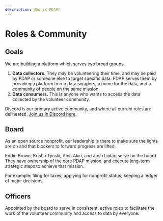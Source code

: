 ```yaml
---
description: Who is PDAP?
---
```


# Roles & Community

## Goals

We are building a platform which serves two broad groups.

1. **Data collectors.** They may be volunteering their time, and may be paid by PDAP or someone else to target specific data. PDAP serves them by providing a platform to run data scrapers, a home for the data, and a community of people on the same mission.
2. **Data consumers.** This is anyone who wants to access the data collected by the volunteer community.

Discord is our primary active community, and where all current roles are delineated. [Join us in Discord here](https://discord.gg/wMqex8nKZJ).

## Board

As an open source nonprofit, our leadership is there to make sure the lights are on and that blockers to forward progress are lifted.

Eddie Brown, Kristin Tynski, Alec Akin, and Josh Lintag serve on the board. They have ownership of the core PDAP mission, and execute long-term strategic steps to achieve that mission.

For example: filing for taxes; applying for nonprofit status; keeping a ledger of major decisions.

## Officers

Appointed by the board to serve in consistent, active roles to facilitate the work of the volunteer community and access to data by everyone.

